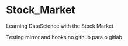 # Stock_Market

Learning DataScience with the Stock Market

Testing mirror and hooks no github para o  gitlab
